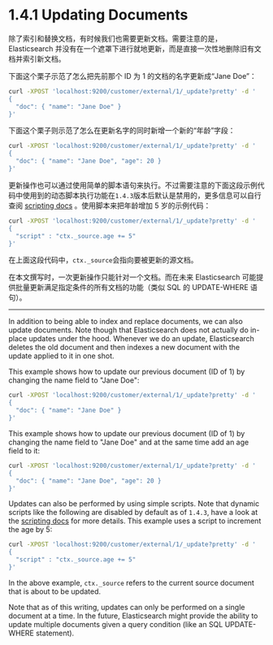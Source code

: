 # 1.4.1 Updating Documents

除了索引和替换文档，有时候我们也需要更新文档。需要注意的是，Elasticsearch 并没有在一个遮罩下进行就地更新，而是直接一次性地删除旧有文档并索引新文档。

下面这个栗子示范了怎么把先前那个 ID 为 1 的文档的名字更新成“Jane Doe”：

```bash
curl -XPOST 'localhost:9200/customer/external/1/_update?pretty' -d '
{
  "doc": { "name": "Jane Doe" }
}'
```

下面这个栗子则示范了怎么在更新名字的同时新增一个新的“年龄”字段：

```bash
curl -XPOST 'localhost:9200/customer/external/1/_update?pretty' -d '
{
  "doc": { "name": "Jane Doe", "age": 20 }
}'
```

更新操作也可以通过使用简单的脚本语句来执行。不过需要注意的下面这段示例代码中使用到的动态脚本执行功能在`1.4.3`版本后默认是禁用的，更多信息可以自行查阅 [scripting docs](https://www.elastic.co/guide/en/elasticsearch/reference/current/modules-scripting.html) 。使用脚本来把年龄增加 5 岁的示例代码：

```bash
curl -XPOST 'localhost:9200/customer/external/1/_update?pretty' -d '
{
  "script" : "ctx._source.age += 5"
}'
```

在上面这段代码中，`ctx._source`会指向要被更新的源文档。


在本文撰写时，一次更新操作只能针对一个文档。而在未来 Elasticsearch 可能提供批量更新满足指定条件的所有文档的功能（类似 SQL 的 UPDATE-WHERE 语句）。

***

In addition to being able to index and replace documents, we can also update documents. Note though that Elasticsearch does not actually do in-place updates under the hood. Whenever we do an update, Elasticsearch deletes the old document and then indexes a new document with the update applied to it in one shot.

This example shows how to update our previous document (ID of 1) by changing the name field to "Jane Doe":

```bash
curl -XPOST 'localhost:9200/customer/external/1/_update?pretty' -d '
{
  "doc": { "name": "Jane Doe" }
}'
```

This example shows how to update our previous document (ID of 1) by changing the name field to "Jane Doe" and at the same time add an age field to it:

```bash
curl -XPOST 'localhost:9200/customer/external/1/_update?pretty' -d '
{
  "doc": { "name": "Jane Doe", "age": 20 }
}'
```

Updates can also be performed by using simple scripts. Note that dynamic scripts like the following are disabled by default as of `1.4.3`, have a look at the [scripting docs](https://www.elastic.co/guide/en/elasticsearch/reference/current/modules-scripting.html) for more details. This example uses a script to increment the age by 5:

```bash
curl -XPOST 'localhost:9200/customer/external/1/_update?pretty' -d '
{
  "script" : "ctx._source.age += 5"
}'
```

In the above example, `ctx._source` refers to the current source document that is about to be updated.

Note that as of this writing, updates can only be performed on a single document at a time. In the future, Elasticsearch might provide the ability to update multiple documents given a query condition (like an SQL UPDATE-WHERE statement).
